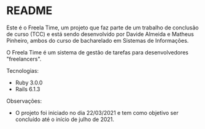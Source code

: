 # README

Este é o Freela Time, um projeto que faz parte de um trabalho de conclusão de curso (TCC) e está sendo desenvolvido por Davide Almeida e Matheus Pinheiro,
ambos do curso de bacharelado em Sistemas de Informações.

O Freela Time é um sistema de gestão de tarefas para desenvolvedores "freelancers".

Tecnologias:
* Ruby 3.0.0
* Rails 6.1.3

Observações:
* O projeto foi iniciado no dia 22/03/2021 e tem como objetivo ser concluído até o início de julho de 2021.
